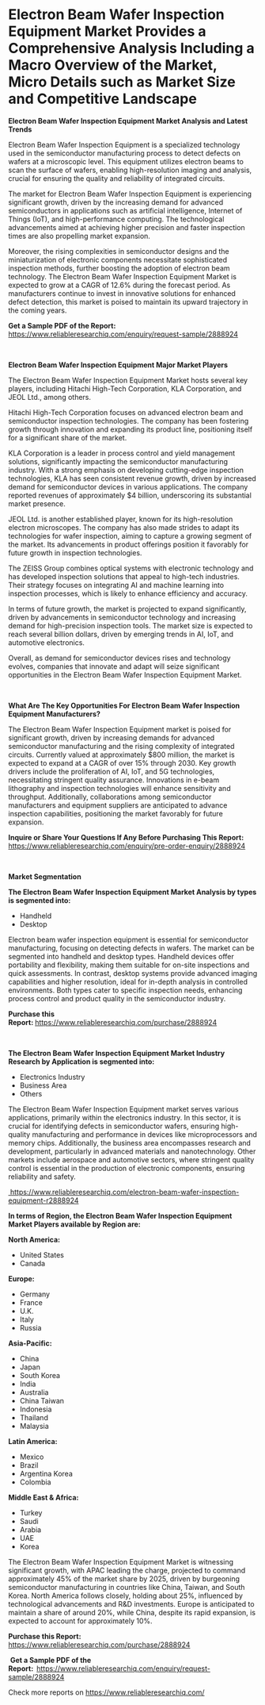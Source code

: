 <p><h1>Electron Beam Wafer Inspection Equipment Market Provides a Comprehensive Analysis Including a Macro Overview of the Market, Micro Details such as Market Size and Competitive Landscape</h1></p><p><strong>Electron Beam Wafer Inspection Equipment Market Analysis and Latest Trends</strong></p>
<p><p>Electron Beam Wafer Inspection Equipment is a specialized technology used in the semiconductor manufacturing process to detect defects on wafers at a microscopic level. This equipment utilizes electron beams to scan the surface of wafers, enabling high-resolution imaging and analysis, crucial for ensuring the quality and reliability of integrated circuits. </p><p>The market for Electron Beam Wafer Inspection Equipment is experiencing significant growth, driven by the increasing demand for advanced semiconductors in applications such as artificial intelligence, Internet of Things (IoT), and high-performance computing. The technological advancements aimed at achieving higher precision and faster inspection times are also propelling market expansion. </p><p>Moreover, the rising complexities in semiconductor designs and the miniaturization of electronic components necessitate sophisticated inspection methods, further boosting the adoption of electron beam technology. The Electron Beam Wafer Inspection Equipment Market is expected to grow at a CAGR of 12.6% during the forecast period. As manufacturers continue to invest in innovative solutions for enhanced defect detection, this market is poised to maintain its upward trajectory in the coming years.</p></p>
<p><strong>Get a Sample PDF of the Report:&nbsp;</strong> <a href="https://www.reliableresearchiq.com/enquiry/request-sample/2888924?utm_campaign=2285&utm_medium=2&utm_source=Github&utm_content=ia&utm_term=14032025&utm_id=electron-beam-wafer-inspection-equipment">https://www.reliableresearchiq.com/enquiry/request-sample/2888924</a></p>
<p>&nbsp;</p>
<p><strong>Electron Beam Wafer Inspection Equipment Major Market Players</strong></p>
<p><p>The Electron Beam Wafer Inspection Equipment Market hosts several key players, including Hitachi High-Tech Corporation, KLA Corporation, and JEOL Ltd., among others. </p><p>Hitachi High-Tech Corporation focuses on advanced electron beam and semiconductor inspection technologies. The company has been fostering growth through innovation and expanding its product line, positioning itself for a significant share of the market. </p><p>KLA Corporation is a leader in process control and yield management solutions, significantly impacting the semiconductor manufacturing industry. With a strong emphasis on developing cutting-edge inspection technologies, KLA has seen consistent revenue growth, driven by increased demand for semiconductor devices in various applications. The company reported revenues of approximately $4 billion, underscoring its substantial market presence.</p><p>JEOL Ltd. is another established player, known for its high-resolution electron microscopes. The company has also made strides to adapt its technologies for wafer inspection, aiming to capture a growing segment of the market. Its advancements in product offerings position it favorably for future growth in inspection technologies.</p><p>The ZEISS Group combines optical systems with electronic technology and has developed inspection solutions that appeal to high-tech industries. Their strategy focuses on integrating AI and machine learning into inspection processes, which is likely to enhance efficiency and accuracy.</p><p>In terms of future growth, the market is projected to expand significantly, driven by advancements in semiconductor technology and increasing demand for high-precision inspection tools. The market size is expected to reach several billion dollars, driven by emerging trends in AI, IoT, and automotive electronics.</p><p>Overall, as demand for semiconductor devices rises and technology evolves, companies that innovate and adapt will seize significant opportunities in the Electron Beam Wafer Inspection Equipment Market.</p></p>
<p>&nbsp;</p>
<p><strong>What Are The Key Opportunities For Electron Beam Wafer Inspection Equipment Manufacturers?</strong></p>
<p><p>The Electron Beam Wafer Inspection Equipment market is poised for significant growth, driven by increasing demands for advanced semiconductor manufacturing and the rising complexity of integrated circuits. Currently valued at approximately $800 million, the market is expected to expand at a CAGR of over 15% through 2030. Key growth drivers include the proliferation of AI, IoT, and 5G technologies, necessitating stringent quality assurance. Innovations in e-beam lithography and inspection technologies will enhance sensitivity and throughput. Additionally, collaborations among semiconductor manufacturers and equipment suppliers are anticipated to advance inspection capabilities, positioning the market favorably for future expansion.</p></p>
<p><strong>Inquire or Share Your Questions If Any Before Purchasing This Report:</strong> <a href="https://www.reliableresearchiq.com/enquiry/pre-order-enquiry/2888924?utm_campaign=2285&utm_medium=2&utm_source=Github&utm_content=ia&utm_term=14032025&utm_id=electron-beam-wafer-inspection-equipment">https://www.reliableresearchiq.com/enquiry/pre-order-enquiry/2888924</a></p>
<p>&nbsp;</p>
<p><strong>Market Segmentation</strong></p>
<p><strong>The Electron Beam Wafer Inspection Equipment Market Analysis by types is segmented into:</strong></p>
<p><ul><li>Handheld</li><li>Desktop</li></ul></p>
<p><p>Electron beam wafer inspection equipment is essential for semiconductor manufacturing, focusing on detecting defects in wafers. The market can be segmented into handheld and desktop types. Handheld devices offer portability and flexibility, making them suitable for on-site inspections and quick assessments. In contrast, desktop systems provide advanced imaging capabilities and higher resolution, ideal for in-depth analysis in controlled environments. Both types cater to specific inspection needs, enhancing process control and product quality in the semiconductor industry.</p></p>
<p><strong>Purchase this Report:&nbsp;</strong><a href="https://www.reliableresearchiq.com/purchase/2888924?utm_campaign=2285&utm_medium=2&utm_source=Github&utm_content=ia&utm_term=14032025&utm_id=electron-beam-wafer-inspection-equipment">https://www.reliableresearchiq.com/purchase/2888924</a></p>
<p>&nbsp;</p>
<p><strong>The Electron Beam Wafer Inspection Equipment Market Industry Research by Application is segmented into:</strong></p>
<p><ul><li>Electronics Industry</li><li>Business Area</li><li>Others</li></ul></p>
<p><p>The Electron Beam Wafer Inspection Equipment market serves various applications, primarily within the electronics industry. In this sector, it is crucial for identifying defects in semiconductor wafers, ensuring high-quality manufacturing and performance in devices like microprocessors and memory chips. Additionally, the business area encompasses research and development, particularly in advanced materials and nanotechnology. Other markets include aerospace and automotive sectors, where stringent quality control is essential in the production of electronic components, ensuring reliability and safety.</p></p>
<p><a href="https://www.reliableresearchiq.com/electron-beam-wafer-inspection-equipment-r2888924?utm_campaign=2285&utm_medium=2&utm_source=Github&utm_content=ia&utm_term=14032025&utm_id=electron-beam-wafer-inspection-equipment">&nbsp;https://www.reliableresearchiq.com/electron-beam-wafer-inspection-equipment-r2888924</a></p>
<p><strong>In terms of Region, the Electron Beam Wafer Inspection Equipment Market Players available by Region are:</strong></p>
<p>
    <p> <strong> North America: </strong>
        <ul>
            <li>United States</li>
            <li>Canada</li>
        </ul>
        </p> 
    <p> <strong> Europe: </strong>
        <ul>
            <li>Germany</li>
            <li>France</li>
            <li>U.K.</li>
            <li>Italy</li>
            <li>Russia</li>
        </ul>
        </p> 
    <p> <strong> Asia-Pacific: </strong>
        <ul>
            <li>China</li>
            <li>Japan</li>
            <li>South Korea</li>
            <li>India</li>
            <li>Australia</li>
            <li>China Taiwan</li>
            <li>Indonesia</li>
            <li>Thailand</li>
            <li>Malaysia</li>
        </ul>
        </p> 
    <p> <strong> Latin America: </strong>
        <ul>
            <li>Mexico</li>
            <li>Brazil</li>
            <li>Argentina Korea</li>
            <li>Colombia</li>
        </ul>
        </p> 
    <p> <strong> Middle East & Africa: </strong>
        <ul>
            <li>Turkey</li>
            <li>Saudi</li>
            <li>Arabia</li>
            <li>UAE</li>
            <li>Korea</li>
        </ul>
    </p>
    </p>
<p><p>The Electron Beam Wafer Inspection Equipment Market is witnessing significant growth, with APAC leading the charge, projected to command approximately 45% of the market share by 2025, driven by burgeoning semiconductor manufacturing in countries like China, Taiwan, and South Korea. North America follows closely, holding about 25%, influenced by technological advancements and R&D investments. Europe is anticipated to maintain a share of around 20%, while China, despite its rapid expansion, is expected to account for approximately 10%.</p></p>
<p><strong>Purchase this Report: </strong><a href="https://www.reliableresearchiq.com/purchase/2888924?utm_campaign=2285&utm_medium=2&utm_source=Github&utm_content=ia&utm_term=14032025&utm_id=electron-beam-wafer-inspection-equipment">https://www.reliableresearchiq.com/purchase/2888924</a></p>
<p>&nbsp;<strong>Get a Sample PDF of the Report:&nbsp;&nbsp;</strong><a href="https://www.reliableresearchiq.com/enquiry/request-sample/2888924?utm_campaign=2285&utm_medium=2&utm_source=Github&utm_content=ia&utm_term=14032025&utm_id=electron-beam-wafer-inspection-equipment">https://www.reliableresearchiq.com/enquiry/request-sample/2888924</a></p>
<p><strong></strong></p>
<p>Check more reports on <a href="https://www.reliableresearchiq.com/?utm_campaign=2285&utm_medium=2&utm_source=Github&utm_content=ia&utm_term=14032025&utm_id=electron-beam-wafer-inspection-equipment">https://www.reliableresearchiq.com/</a></p>